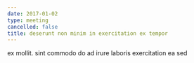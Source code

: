 ```yaml
---
date: 2017-01-02
type: meeting
cancelled: false
title: deserunt non minim in exercitation ex tempor
---
```

ex mollit. sint commodo do ad irure laboris exercitation ea sed